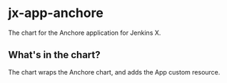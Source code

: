 # jx-app-anchore

The chart for the Anchore application for Jenkins X.

## What's in the chart?

The chart wraps the Anchore chart, and adds the App custom resource.